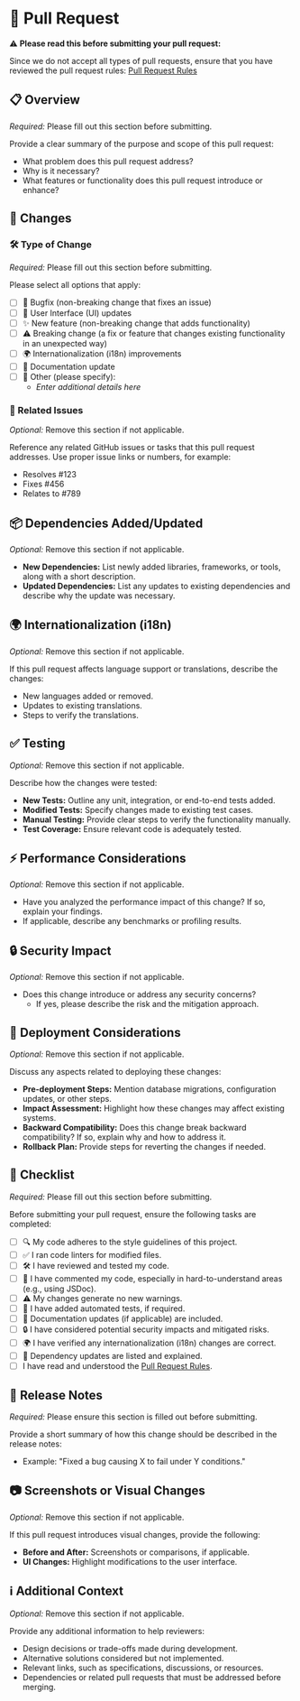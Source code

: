 # 📝 Pull Request

⚠️ **Please read this before submitting your pull request:**

Since we do not accept all types of pull requests, ensure that you have reviewed
the pull request rules: [Pull Request Rules]

## 📋 Overview

_Required:_ Please fill out this section before submitting.

Provide a clear summary of the purpose and scope of this pull request:

- What problem does this pull request address?
- Why is it necessary?
- What features or functionality does this pull request introduce or enhance?

## 🔄 Changes

### 🛠️ Type of Change

_Required:_ Please fill out this section before submitting.

Please select all options that apply:

- [ ] 🐛 Bugfix (non-breaking change that fixes an issue)
- [ ] 🎨 User Interface (UI) updates
- [ ] ✨ New feature (non-breaking change that adds functionality)
- [ ] ⚠️ Breaking change (a fix or feature that changes existing functionality
      in an unexpected way)
- [ ] 🌍 Internationalization (i18n) improvements
- [ ] 📄 Documentation update
- [ ] 🔧 Other (please specify):
  - _Enter additional details here_

### 🔗 Related Issues

_Optional:_ Remove this section if not applicable.

Reference any related GitHub issues or tasks that this pull request addresses.
Use proper issue links or numbers, for example:

- Resolves #123
- Fixes #456
- Relates to #789

## 📦 Dependencies Added/Updated

_Optional:_ Remove this section if not applicable.

- **New Dependencies:** List newly added libraries, frameworks, or tools, along
  with a short description.
- **Updated Dependencies:** List any updates to existing dependencies and
  describe why the update was necessary.

## 🌍 Internationalization (i18n)

_Optional:_ Remove this section if not applicable.

If this pull request affects language support or translations, describe the
changes:

- New languages added or removed.
- Updates to existing translations.
- Steps to verify the translations.

## ✅ Testing

_Optional:_ Remove this section if not applicable.

Describe how the changes were tested:

- **New Tests:** Outline any unit, integration, or end-to-end tests added.
- **Modified Tests:** Specify changes made to existing test cases.
- **Manual Testing:** Provide clear steps to verify the functionality manually.
- **Test Coverage:** Ensure relevant code is adequately tested.

## ⚡ Performance Considerations

_Optional:_ Remove this section if not applicable.

- Have you analyzed the performance impact of this change? If so, explain your
  findings.
- If applicable, describe any benchmarks or profiling results.

## 🔒 Security Impact

_Optional:_ Remove this section if not applicable.

- Does this change introduce or address any security concerns?
  - If yes, please describe the risk and the mitigation approach.

## 🚀 Deployment Considerations

_Optional:_ Remove this section if not applicable.

Discuss any aspects related to deploying these changes:

- **Pre-deployment Steps:** Mention database migrations, configuration updates,
  or other steps.
- **Impact Assessment:** Highlight how these changes may affect existing
  systems.
- **Backward Compatibility:** Does this change break backward compatibility? If
  so, explain why and how to address it.
- **Rollback Plan:** Provide steps for reverting the changes if needed.

## 📄 Checklist

_Required:_ Please fill out this section before submitting.

Before submitting your pull request, ensure the following tasks are completed:

- [ ] 🔍 My code adheres to the style guidelines of this project.
- [ ] ✅ I ran code linters for modified files.
- [ ] 🛠️ I have reviewed and tested my code.
- [ ] 📝 I have commented my code, especially in hard-to-understand areas (e.g.,
      using JSDoc).
- [ ] ⚠️ My changes generate no new warnings.
- [ ] 🧪 I have added automated tests, if required.
- [ ] 📄 Documentation updates (if applicable) are included.
- [ ] 🔒 I have considered potential security impacts and mitigated risks.
- [ ] 🌍 I have verified any internationalization (i18n) changes are correct.
- [ ] 🧰 Dependency updates are listed and explained.
- [ ] I have read and understood the [Pull Request Rules].

## 📰 Release Notes

_Required:_ Please ensure this section is filled out before submitting.

Provide a short summary of how this change should be described in the release
notes:

- Example: "Fixed a bug causing X to fail under Y conditions."

## 📷 Screenshots or Visual Changes

_Optional:_ Remove this section if not applicable.

If this pull request introduces visual changes, provide the following:

- **Before and After:** Screenshots or comparisons, if applicable.
- **UI Changes:** Highlight modifications to the user interface.

## ℹ️ Additional Context

_Optional:_ Remove this section if not applicable.

Provide any additional information to help reviewers:

- Design decisions or trade-offs made during development.
- Alternative solutions considered but not implemented.
- Relevant links, such as specifications, discussions, or resources.
- Dependencies or related pull requests that must be addressed before merging.

[Pull Request Rules]:
  https://github.com/homelab-alpha/adguard-home/blob/main/CONTRIBUTING.md#pull-requests
